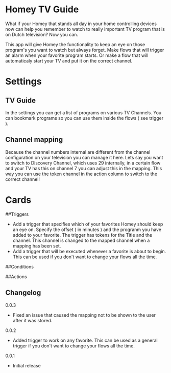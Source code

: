# Homey TV Guide

What if your Homey that stands all day in your home controlling devices now can help you remember to watch to really important
TV program that is on Dutch television? Now you can.

This app will give Homey the functionality to keep an eye on those program's you want to watch but always forget. Make flows 
that will trigger an alarm when your favorite program starts. Or make a flow that will automaticaly start your TV and put it on the correct channel. 

# Settings

## TV Guide

In the settings you can get a list of programs on various TV Channels. You can bookmark 
programs so you can use them inside the flows ( see trigger ). 

## Channel mapping

Because the channel numbers internal are different from the channel configuration on your television you can manage it here. Lets say you want to switch to Discovery Channel, which uses 29 internally, in a certain flow and your TV has this on channel 7 you can adjust this in the mapping. This way you can use the token channel in the 
action column to switch to the correct channel!


# Cards

##Triggers

- Add a trigger that specifies which of your favorites Homey should keep an eye on. Specify the offset ( in minutes ) and the progranm you have added to your favorite.
  The trigger has tokens for the Title and the channel. This channel is changed to the mapped channel when a mapping has been set.
- Add a trigger that will be executed whenever a favorite is about to begin. This can be used if you don't want to change your flows all the time.

##Conditions

##Actions

## Changelog

0.0.3
* Fixed an issue that caused the mapping not to be shown to the user after it was stored.

0.0.2
* Added trigger to work on any favorite. This can be used as a general trigger if you don't want to change your flows all the time.

0.0.1
* Initial release
